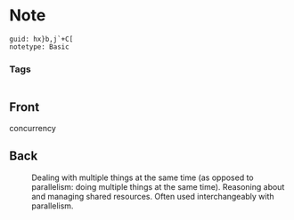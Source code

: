 # Note
```
guid: hx}b,j`+C[
notetype: Basic
```

### Tags
```
```

## Front
<dt>concurrency</dt>

## Back
<dd>Dealing with multiple things at the same time (as opposed to 
parallelism: doing multiple things at the same time). Reasoning about 
and managing shared resources. Often used interchangeably with 
parallelism.</dd>
